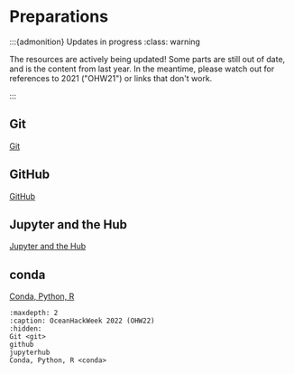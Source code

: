 # Preparations

:::{admonition} Updates in progress
:class: warning

The resources are actively being updated! Some parts are still out of date, and is the content from last year. In the meantime, please watch out for references to 2021 ("OHW21") or links that don't work.

:::

## Git

[Git](git.md)

## GitHub

[GitHub](github.md)

## Jupyter and the Hub

[Jupyter and the Hub](jupyterhub.md)

## conda

[Conda, Python, R](conda.md)


```{toctree}
:maxdepth: 2
:caption: OceanHackWeek 2022 (OHW22)
:hidden:
Git <git>
github
jupyterhub
Conda, Python, R <conda>
```
